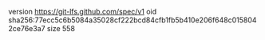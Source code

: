 version https://git-lfs.github.com/spec/v1
oid sha256:77ecc5c6b5084a35028cf222bcd84cfb1fb5b410e206f648c0158042ce76e3a7
size 558
